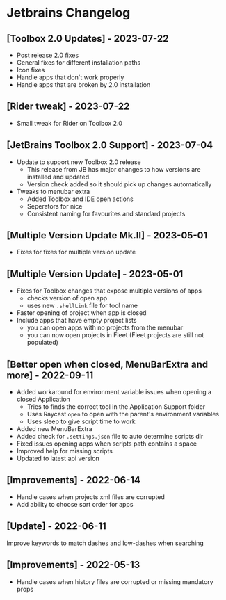 # Jetbrains Changelog

## [Toolbox 2.0 Updates] - 2023-07-22

- Post release 2.0 fixes
- General fixes for different installation paths
- Icon fixes
- Handle apps that don't work properly
- Handle apps that are broken by 2.0 installation

## [Rider tweak] - 2023-07-22

- Small tweak for Rider on Toolbox 2.0

## [JetBrains Toolbox 2.0 Support] - 2023-07-04

- Update to support new Toolbox 2.0 release
  - This release from JB has major changes to how versions are installed and updated.
  - Version check added so it should pick up changes automatically
- Tweaks to menubar extra
  - Added Toolbox and IDE open actions
  - Seperators for nice
  - Consistent naming for favourites and standard projects

## [Multiple Version Update Mk.II] - 2023-05-01

- Fixes for fixes for multiple version update

## [Multiple Version Update] - 2023-05-01

- Fixes for Toolbox changes that expose multiple versions of apps
  - checks version of open app
  - uses new `.shellLink` file for tool name
- Faster opening of project when app is closed
- Include apps that have empty project lists
  - you can open apps with no projects from the menubar 
  - you can now open projects in Fleet (Fleet projects are still not populated)

## [Better open when closed, MenuBarExtra and more] - 2022-09-11

- Added workaround for environment variable issues when opening a closed Application
  - Tries to finds the correct tool in the Application Support folder 
  - Uses Raycast `open` to open with the parent's environment variables
  - Uses sleep to give script time to work
- Added new MenuBarExtra
- Added check for `.settings.json` file to auto determine scripts dir 
- Fixed issues opening apps when scripts path contains a space 
- Improved help for missing scripts
- Updated to latest api version

## [Improvements] - 2022-06-14

- Handle cases when projects xml files are corrupted
- Add ability to choose sort order for apps

 ## [Update] - 2022-06-11

Improve keywords to match dashes and low-dashes when searching

## [Improvements] - 2022-05-13

- Handle cases when history files are corrupted or missing mandatory props
